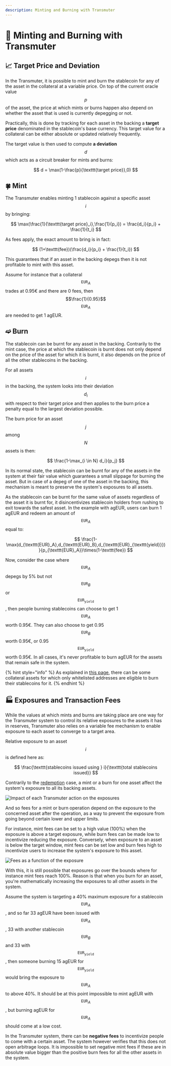 ```yaml
---
description: Minting and Burning with Transmuter
---
```


# 💱 Minting and Burning with Transmuter

## 📈 Target Price and Deviation

In the Transmuter, it is possible to mint and burn the stablecoin for any of the asset in the collateral at a variable price. On top of the current oracle value $$ p $$ of the asset, the price at which mints or burns happen also depend on whether the asset that is used is currently depegging or not.

Practically, this is done by tracking for each asset in the backing a **target price** denominated in the stablecoin's base currency. This target value for a collateral can be either absolute or updated relatively frequently.

The target value is then used to compute **a deviation** $$ d $$ which acts as a circuit breaker for mints and burns:

$$
d = \max(1-\frac{p}{\texttt{target price}},0)
$$

## 🍀 Mint

The Transmuter enables minting 1 stablecoin against a specific asset $$ i $$ by bringing:

$$
\max(\frac{1}{\texttt{target price}_i},\frac{1}{p_i}) = \frac{d_i}{p_i} + \frac{1}{t_i}
$$

As fees apply, the exact amount to bring is in fact:

$$
(1+\texttt{fee})(\frac{d_i}{p_i} + \frac{1}{t_i})
$$

This guarantees that if an asset in the backing depegs then it is not profitable to mint with this asset.

Assume for instance that a collateral $$\texttt{EUR}_A$$ trades at 0.95€ and there are 0 fees, then $$\frac{1}{0.95}$$ $$\texttt{EUR}_A$$ are needed to get 1 agEUR.

## ➫ Burn

The stablecoin can be burnt for any asset in the backing. Contrarily to the mint case, the price at which the stablecoin is burnt does not only depend on the price of the asset for which it is burnt, it also depends on the price of all the other stablecoins in the backing.

For all assets $$i$$ in the backing, the system looks into their deviation $$d_i$$ with respect to their target price and then applies to the burn price a penalty equal to the largest deviation possible.

The burn price for an asset $$j$$ among $$N$$ assets is then:

$$
\frac{1-\max_{i \in N} d_i}{p_j}
$$

In its normal state, the stablecoin can be burnt for any of the assets in the system at their fair value which guarantees a small slippage for burning the asset. But in case of a depeg of one of the asset in the backing, this mechanism is meant to preserve the system's exposures to all assets.

As the stablecoin can be burnt for the same value of assets regardless of the asset it is burnt for, it disincentivizes stablecoin holders from rushing to exit towards the safest asset. In the example with agEUR, users can burn 1 agEUR and redeem an amount of $$\texttt{EUR}_A$$ equal to:

$$
\frac{1-\max(d_{\texttt{EUR}_A},d_{\texttt{EUR}_B},d_{\texttt{EUR}_{\texttt{yield}}})}{p_{\texttt{EUR}_A}}\times(1-\texttt{fee})
$$

Now, consider the case where $$\texttt{EUR}_A$$ depegs by 5% but not $$\texttt{EUR}_B$$ or $$\texttt{EUR}_{\texttt{yield}}$$, then people burning stablecoins can choose to get 1 $$\texttt{EUR}_A$$ worth 0.95€. They can also choose to get 0.95 $$ \texttt{EUR}_B$$ worth 0.95€, or 0.95 $$\texttt{EUR}_{\texttt{yield}}$$ worth 0.95€. In all cases, it's never profitable to burn agEUR for the assets that remain safe in the system.

{% hint style="info" %}
As explained in [this page](./implementation/collateralsManagement.md), there can be some collateral assets for which only whitelisted addresses are eligible to burn their stablecoins for it.
{% endhint %}

## 🏭 Exposures and Transaction Fees

While the values at which mints and burns are taking place are one way for the Transmuter system to control its relative exposures to the assets it has in reserves, Transmuter also relies on a variable fee mechanism to enable exposure to each asset to converge to a target area.

Relative exposure to an asset $$i$$ is defined here as:

$$
\frac{\texttt{stablecoins issued using } i}{\texttt{total stablecoins issued}}
$$

Contrarily to the [redemption](./redeem.md) case, a mint or a burn for one asset affect the system's exposure to all its backing assets.

![Impact of each Transmuter action on the exposures](../.gitbook/assets/docs-exposure.jpg)

And so fees for a mint or burn operation depend on the exposure to the concerned asset after the operation, as a way to prevent the exposure from going beyond certain lower and upper limits.

For instance, mint fees can be set to a high value (100%) when the exposure is above a target exposure, while burn fees can be made low to incentivize reducing the exposure. Conversely, when exposure to an asset is below the target window, mint fees can be set low and burn fees high to incentivize users to increase the system's exposure to this asset.

![Fees as a function of the exposure](../.gitbook/assets/fees-exposure.png)

With this, it is still possible that exposures go over the bounds where for instance mint fees reach 100%. Reason is that when you burn for an asset, you're mathematically increasing the exposures to all other assets in the system.

Assume the system is targeting a 40% maximum exposure for a stablecoin $$\texttt{EUR}_A$$, and so far 33 agEUR have been issued with $$\texttt{EUR}_A$$, 33 with another stablecoin $$\texttt{EUR}_B$$ and 33 with $$\texttt{EUR}_{\texttt{yield}} $$, then someone burning 15 agEUR for $$\texttt{EUR}_{\texttt{yield}}$$ would bring the exposure to $$ \texttt{EUR}_A$$ to above 40%. It should be at this point impossible to mint agEUR with $$ \texttt{EUR}_A $$, but burning agEUR for $$\texttt{EUR}_A$$ should come at a low cost.

In the Transmuter system, there can be **negative fees** to incentivize people to come with a certain asset. The system however verifies that this does not open arbitrage loops. It is impossible to set negative mint fees if these are in absolute value bigger than the positive burn fees for all the other assets in the system.
